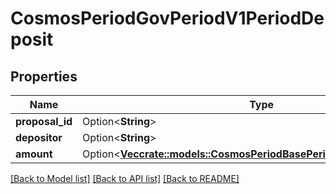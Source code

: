 # CosmosPeriodGovPeriodV1PeriodDeposit

## Properties

Name | Type | Description | Notes
------------ | ------------- | ------------- | -------------
**proposal_id** | Option<**String**> |  | [optional]
**depositor** | Option<**String**> |  | [optional]
**amount** | Option<[**Vec<crate::models::CosmosPeriodBasePeriodV1beta1PeriodCoin>**](cosmos.base.v1beta1.Coin.md)> |  | [optional]

[[Back to Model list]](../README.md#documentation-for-models) [[Back to API list]](../README.md#documentation-for-api-endpoints) [[Back to README]](../README.md)


